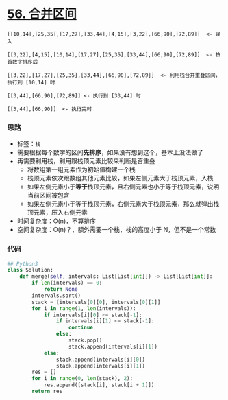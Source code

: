 # [56. 合并区间](https://leetcode-cn.com/problems/merge-intervals/)

<!--! [image-20191225103029602](https://deppwang.oss-cn-beijing.aliyuncs.com/blog/2019-12-25-023029.png)-->

```
[[10,14],[25,35],[17,27],[33,44],[4,15],[3,22],[66,90],[72,89]]  <- 输入

[[3,22],[4,15],[10,14],[17,27],[25,35],[33,44],[66,90],[72,89]]  <- 按首数字排序后

[[3,22],[17,27],[25,35],[33,44],[66,90],[72,89]]  <- 利用栈合并重叠区间，执行到 [10,14] 时

[[3,44],[66,90],[72,89]] <- 执行到 [33,44] 时

[[3,44],[66,90]]  <- 执行完时
```

### 思路

- 标签：`栈`
- 需要根据每个数字的区间**先排序**，如果没有想到这个，基本上没法做了
- 再需要利用栈，利用跟栈顶元素比较来判断是否重叠
  - 将数组第一组元素作为初始值构建一个栈
  - 栈顶元素依次跟数组其他元素比较，如果左侧元素大于栈顶元素，入栈
  - 如果左侧元素小于**等于**栈顶元素，且右侧元素也小于等于栈顶元素，说明当前区间被包含
  - 如果左侧元素小于等于栈顶元素，右侧元素大于栈顶元素，那么就弹出栈顶元素，压入右侧元素
- 时间复杂度：O(n)，不算排序
- 空间复杂度：O(n)？，额外需要一个栈，栈的高度小于 N，但不是一个常数

### 代码

```Python
## Python3
class Solution:
    def merge(self, intervals: List[List[int]]) -> List[List[int]]:
        if len(intervals) == 0:
            return None
        intervals.sort()
        stack = [intervals[0][0], intervals[0][1]]
        for i in range(1, len(intervals)):
            if intervals[i][0] <= stack[-1]:
                if intervals[i][1] <= stack[-1]:
                    continue
                else:
                    stack.pop()
                    stack.append(intervals[i][1])
            else:
                stack.append(intervals[i][0])
                stack.append(intervals[i][1])
        res = []
        for i in range(0, len(stack), 2):
            res.append([stack[i], stack[i + 1]])
        return res
```


